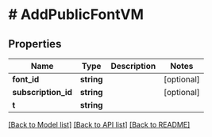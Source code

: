 # # AddPublicFontVM

## Properties

Name | Type | Description | Notes
------------ | ------------- | ------------- | -------------
**font_id** | **string** |  | [optional]
**subscription_id** | **string** |  | [optional]
**t** | **string** |  |

[[Back to Model list]](../../README.md#models) [[Back to API list]](../../README.md#endpoints) [[Back to README]](../../README.md)
